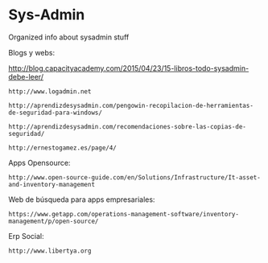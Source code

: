 # Sys-Admin
Organized info about sysadmin stuff

Blogs y webs:

http://blog.capacityacademy.com/2015/04/23/15-libros-todo-sysadmin-debe-leer/
	
	http://www.logadmin.net
	
	http://aprendizdesysadmin.com/pengowin-recopilacion-de-herramientas-de-seguridad-para-windows/
	
	http://aprendizdesysadmin.com/recomendaciones-sobre-las-copias-de-seguridad/
	
	http://ernestogamez.es/page/4/

Apps Opensource:

	http://www.open-source-guide.com/en/Solutions/Infrastructure/It-asset-and-inventory-management

Web de búsqueda para apps empresariales:

	https://www.getapp.com/operations-management-software/inventory-management/p/open-source/

Erp Social:

	http://www.libertya.org
